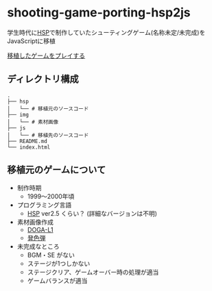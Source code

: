 # shooting-game-porting-hsp2js

学生時代に[HSP](https://hsp.tv/)で制作していたシューティングゲーム(名称未定/未完成)をJavaScriptに移植

[移植したゲームをプレイする](https://nobmurakita.github.io/shooting-game-porting-hsp2js/)

## ディレクトリ構成

```
.
├── hsp
│   └── # 移植元のソースコード
├── img
│   └── # 素材画像
├── js
│   └── # 移植先のソースコード
├── README.md
└── index.html
```

## 移植元のゲームについて
- 制作時期
  - 1999〜2000年頃
- プログラミング言語
  - [HSP](https://hsp.tv/) ver2.5 くらい？ (詳細なバージョンは不明)
- 素材画像作成
  - [DOGA-L1](http://doga.jp/2010/programs/dogal/dogal1/index.html)
  - [発色弾](http://taillove.jp/mia/tools.html)
- 未完成なところ
  - BGM・SE がない
  - ステージが1つしかない
  - ステージクリア、ゲームオーバー時の処理が適当
  - ゲームバランスが適当
